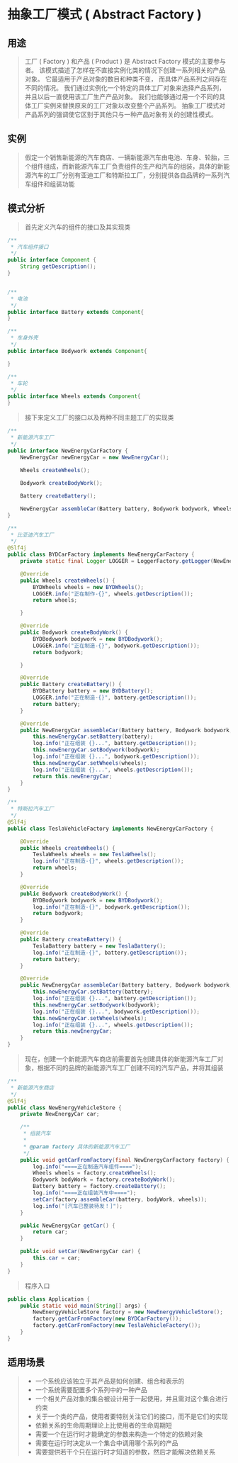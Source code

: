# 抽象工厂模式 ( Abstract Factory )

## 用途

> 工厂 ( Factory ) 和产品 ( Product ) 是 Abstract Factory 模式的主要参与者。 该模式描述了怎样在不直接实例化类的情况下创建一系列相关的产品对象。 它最适用于产品对象的数目和种类不变， 而具体产品系列之间存在不同的情况。 我们通过实例化一个特定的具体工厂对象来选择产品系列， 并且以后一直使用该工厂生产产品对象。 我们也能够通过用一个不同的具体工厂实例来替换原来的工厂对象以改变整个产品系列。 抽象工厂模式对产品系列的强调使它区别于其他只与一种产品对象有关的创建性模式。

## 实例

> 假定一个销售新能源的汽车商店、一辆新能源汽车由电池、车身、轮胎，三个组件组成，而新能源汽车工厂负责组件的生产和汽车的组装，具体的新能源汽车的工厂分别有亚迪工厂和特斯拉工厂，分别提供各自品牌的一系列汽车组件和组装功能

## 模式分析

> 首先定义汽车的组件的接口及其实现类

```java
/**
 * 汽车组件接口
 */
public interface Component {
    String getDescription();
}


/**
 * 电池
 */
public interface Battery extends Component{
}

/**
 * 车身外壳
 */
public interface Bodywork extends Component{

}

/**
 * 车轮
 */
public interface Wheels extends Component{
}
```

> 接下来定义工厂的接口以及两种不同主题工厂的实现类

```java
/**
 * 新能源汽车工厂
 */
public interface NewEnergyCarFactory {
    NewEnergyCar newEnergyCar = new NewEnergyCar();
    
    Wheels createWheels();

    Bodywork createBodyWork();

    Battery createBattery();

    NewEnergyCar assembleCar(Battery battery, Bodywork bodywork, Wheels wheels);
}
```
```java
/**
 * 比亚迪汽车工厂
 */
@Slf4j
public class BYDCarFactory implements NewEnergyCarFactory {
    private static final Logger LOGGER = LoggerFactory.getLogger(NewEnergyVehicleStore.class);

    @Override
    public Wheels createWheels() {
        BYDWheels wheels = new BYDWheels();
        LOGGER.info("正在制作-{}", wheels.getDescription());
        return wheels;

    }

    @Override
    public Bodywork createBodyWork() {
        BYDBodywork bodywork = new BYDBodywork();
        LOGGER.info("正在制造-{}", bodywork.getDescription());
        return bodywork;

    }

    @Override
    public Battery createBattery() {
        BYDBattery battery = new BYDBattery();
        LOGGER.info("正在制造-{}", battery.getDescription());
        return battery;
    }

    @Override
    public NewEnergyCar assembleCar(Battery battery, Bodywork bodywork, Wheels wheels) {
        this.newEnergyCar.setBattery(battery);
        log.info("正在组装 {}...", battery.getDescription());
        this.newEnergyCar.setBodywork(bodywork);
        log.info("正在组装 {}...", bodywork.getDescription());
        this.newEnergyCar.setWheels(wheels);
        log.info("正在组装 {}...", wheels.getDescription());
        return this.newEnergyCar;
    }
}
```
```java
/**
 * 特斯拉汽车工厂
 */
@Slf4j
public class TeslaVehicleFactory implements NewEnergyCarFactory {

    @Override
    public Wheels createWheels() {
        TeslaWheels wheels = new TeslaWheels();
        log.info("正在制造-{}", wheels.getDescription());
        return wheels;
    }

    @Override
    public Bodywork createBodyWork() {
        BYDBodywork bodywork = new BYDBodywork();
        log.info("正在制造-{}", bodywork.getDescription());
        return bodywork;
    }

    @Override
    public Battery createBattery() {
        TeslaBattery battery = new TeslaBattery();
        log.info("正在制造-{}", battery.getDescription());
        return battery;
    }

    @Override
    public NewEnergyCar assembleCar(Battery battery, Bodywork bodywork, Wheels wheels) {
        this.newEnergyCar.setBattery(battery);
        log.info("正在组装 {}...", battery.getDescription());
        this.newEnergyCar.setBodywork(bodywork);
        log.info("正在组装 {}...", bodywork.getDescription());
        this.newEnergyCar.setWheels(wheels);
        log.info("正在组装 {}...", wheels.getDescription());
        return this.newEnergyCar;
    }
}
```

> 现在，创建一个新能源汽车商店前需要首先创建具体的新能源汽车工厂对象，根据不同的品牌的新能源汽车工厂创建不同的汽车产品，并将其组装

```java
/**
 * 新能源汽车商店
 */
@Slf4j
public class NewEnergyVehicleStore {
    private NewEnergyCar car;

    /**
     * 组装汽车
     *
     * @param factory 具体的新能源汽车工厂
     */
    public void getCarFromFactory(final NewEnergyCarFactory factory) {
        log.info("====正在制造汽车组件====");
        Wheels wheels = factory.createWheels();
        Bodywork bodyWork = factory.createBodyWork();
        Battery battery = factory.createBattery();
        log.info("====正在组装汽车中====");
        setCar(factory.assembleCar(battery, bodyWork, wheels));
        log.info("[汽车已整装待发！]");
    }

    public NewEnergyCar getCar() {
        return car;
    }

    public void setCar(NewEnergyCar car) {
        this.car = car;
    }
}
```

> 程序入口

```java
public class Application {
    public static void main(String[] args) {
        NewEnergyVehicleStore factory = new NewEnergyVehicleStore();
        factory.getCarFromFactory(new BYDCarFactory());
        factory.getCarFromFactory(new TeslaVehicleFactory());
    }
}
```



## 适用场景

> * 一个系统应该独立于其产品是如何创建、组合和表示的
> * 一个系统需要配置多个系列中的一种产品
> * 一个相关产品对象的集合被设计用于一起使用，并且需对这个集合进行约束
> * 关于一个类的产品，使用者要特别关注它们的接口，而不是它们的实现
> * 依赖关系的生命周期理论上比使用者的生命周期短
> * 需要一个在运行时才能确定的参数来构造一个特定的依赖对象
> * 需要在运行时决定从一个集合中调用哪个系列的产品
> * 需要提供若干个只在运行时才知道的参数，然后才能解决依赖关系